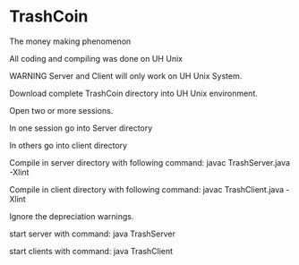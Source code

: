 # TrashCoin
The money making phenomenon

All coding and compiling was done on UH Unix

WARNING Server and Client will only work on UH Unix System.

Download complete TrashCoin directory into UH Unix environment. 

Open two or more sessions.

In one session go into Server directory

In others go into client directory

Compile in server directory with following command: javac TrashServer.java -Xlint

Compile in client directory with following command: javac TrashClient.java -Xlint

Ignore the depreciation warnings.

start server with command: java TrashServer

start clients with command: java TrashClient
